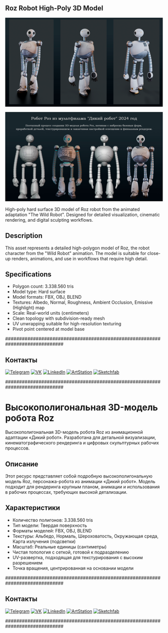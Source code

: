 
 ## Roz Robot High-Poly 3D Model

![Project Preview](https://github.com/RgAnna/wild-robot-3d-models/blob/main/wild-robot-3d-model_02.png)

![Project Preview](https://github.com/RgAnna/wild-robot-3d-models/blob/main/Render/Prezentasia2.png)


High-poly hard surface 3D model of Roz robot from the animated adaptation "The Wild Robot". Designed for detailed visualization, cinematic rendering, and digital sculpting workflows.

## Description

This asset represents a detailed high-polygon model of Roz, the robot character from the "Wild Robot" animation. The model is suitable for close-up renders, animations, and use in workflows that require high detail.

## Specifications

- Polygon count: 3.338.560 tris 
- Model type: Hard surface  
- Model formats: FBX, OBJ, BLEND  
- Textures: Albedo, Normal, Roughness, Ambient Occlusion, Emissive (Highlight) map  
- Scale: Real-world units (centimeters)  
- Clean topology with subdivision-ready mesh  
- UV unwrapping suitable for high-resolution texturing  
- Pivot point centered at model base



#############################################################################
## Контакты

[![Telegram](https://img.shields.io/badge/-Telegram-2CA5E0?style=flat&logo=telegram&logoColor=white)](https://t.me/RgAnna_Art)
[![VK](https://img.shields.io/badge/-VK-4C75A3?style=flat&logo=vk&logoColor=white)](https://vk.com/rganna_art)
[![LinkedIn](https://img.shields.io/badge/-LinkedIn-0077B5?style=flat&logo=linkedin&logoColor=white)](https://www.linkedin.com/in/anna-rogova-487090370/)
[![ArtStation](https://img.shields.io/badge/-ArtStation-13AFF0?style=flat&logo=artstation&logoColor=white)](https://www.artstation.com/rganna)
[![Sketchfab](https://img.shields.io/badge/-Sketchfab-000000?style=flat&logo=sketchfab&logoColor=white)](https://sketchfab.com/RgAnna)


#############################################################################

# Высокополигональная 3D-модель робота Roz

Высокополигональная 3D-модель робота Roz из анимационной адаптации «Дикий робот». Разработана для детальной визуализации, кинематографического рендеринга и цифровых скульптурных рабочих процессов.

## Описание

Этот ресурс представляет собой подробную высокополигональную модель Roz, персонажа-робота из анимации «Дикий робот». Модель подходит для рендеринга крупным планом, анимации и использования в рабочих процессах, требующих высокой детализации.

## Характеристики

- Количество полигонов: 3.338.560 tris 
- Тип модели: Твердая поверхность
- Форматы моделей: FBX, OBJ, BLEND
- Текстуры: Альбедо, Нормаль, Шероховатость, Окружающая среда, Карта излучения (подсветки)
- Масштаб: Реальные единицы (сантиметры)
- Чистая топология с сеткой, готовой к подразделению
- UV-развертка, подходящая для текстурирования с высоким разрешением
- Точка вращения, центрированная на основании модели


#############################################################################
## Контакты

[![Telegram](https://img.shields.io/badge/-Telegram-2CA5E0?style=flat&logo=telegram&logoColor=white)](https://t.me/RgAnna_Art)
[![VK](https://img.shields.io/badge/-VK-4C75A3?style=flat&logo=vk&logoColor=white)](https://vk.com/rganna_art)
[![LinkedIn](https://img.shields.io/badge/-LinkedIn-0077B5?style=flat&logo=linkedin&logoColor=white)](https://www.linkedin.com/in/anna-rogova-487090370/)
[![ArtStation](https://img.shields.io/badge/-ArtStation-13AFF0?style=flat&logo=artstation&logoColor=white)](https://www.artstation.com/rganna)
[![Sketchfab](https://img.shields.io/badge/-Sketchfab-000000?style=flat&logo=sketchfab&logoColor=white)](https://sketchfab.com/RgAnna)

#############################################################################